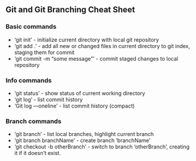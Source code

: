 ## Git and Git Branching Cheat Sheet

### Basic commands
* ‘git init’ - initialize current directory with local git repository
* ‘git add .’ - add all new or changed files in current directory to git index, staging them for commit
* ‘git commit -m “some message”’ - commit staged changes to local repository

### Info commands
* ‘git status’ - show status of current working directory
* ‘git log’ - list commit history
* ‘Git log —oneline’ - list commit history (compact)  

### Branch commands
* ‘git branch’ - list local branches, highlight current branch
* ‘git branch branchName’ - create branch ‘branchName’
* ‘git checkout -b otherBranch’ - switch to branch ‘otherBranch’, creating it if it doesn’t exist.

